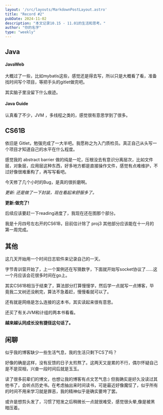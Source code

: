 ```yaml
---
layout: '/src/layouts/MarkdownPostLayout.astro'  
title: "Record #2"  
pubDate: 2024-11-02  
description: "本文记录10.15 - 11.01的生活和思考。"  
author: "你的名字"  
type: "weekly"  
---
```

## Java  
#### JavaWeb  
大概过了一些，比如mybatis这些，感觉还是得去写，所以只是大概看了看，准备找时间写个项目，等把手头的gitlet做完吧。

其实脑子里没留下什么痕迹。
#### Java Guide  
认真看了不少，JVM ，多线程之类的，感觉很有意思学到了很多。  

## CS61B  
依旧是 Gitlet，勉强完成了一大半吧。我愿称之为入门质检员。真正自己从头写一个项目才知道自己的水平在什么程度。

感觉我的 abstract barrier 做的纯是一坨，压根没去有意识分离层次，比如文件层，对象层，应用层这种东西，好多地方都是直接操作文件，感觉有点难维护，不过好像很难重构了，再写写看吧。

今天修了几个小时的Bug，是真的很折磨啊。

*更新: 还是做了一下封装，现在看起来舒服多了。*  

**更新:做完了!**  

后续应该要赶一下reading进度了，我现在还在图那个部分。

我是十月四号左右开的CS61B，目前估计除了 proj3 其他部分应该能在十一月的第一周完成。

## 其他  
这几天开始用一个时间日志软件来记录自己的一天。

字节青训营开始了，上一个案例还在写猜数字，下面就开始写socket协议了......这一个月应该会花很多时间在go上。  

其实CS61B相当于结束了，算法部分打算慢慢学，然后学一点就写一点博客，毕竟我二叉树还没刷完，算法不急着赶，慢慢看就可以了。  

还有就是网络是怎么连接的这本书，其实读起来很有意思。  

还买了有关JVM和计组的两本书看看。

**越来越认同成长没有捷径这句话了。**  


## 闲聊  
似乎我的博客缺少一些生活气息，我的生活只剩下CS了吗？  

好像的确是这样，没有反馈的日子太煎熬了。这两天又是累的不行，偶尔怀疑自己是不是双相，兴奋一段时间后就是玉玉。  

读了很多前辈们的博文，也想让我的博客有点文艺气息:) 但我确实是好久没读过其他书了，会听点历史书。在考虑抽出来时间读书，可是最近好像魔怔了，似乎所有的时间不用来学习就是罪恶，我的精神似乎是确实要垮了罢。  

或许是想剪头发了，习惯了短发之后稍微长一点就很难受，感觉很头晕,像是被黑暗压着。  

  

